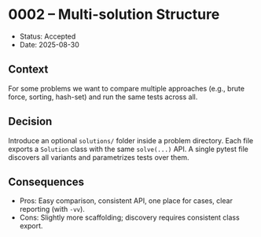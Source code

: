# 0002 – Multi-solution Structure

- Status: Accepted
- Date: 2025-08-30

## Context

For some problems we want to compare multiple approaches (e.g., brute force, sorting, hash-set) and run the same tests across all.

## Decision

Introduce an optional `solutions/` folder inside a problem directory. Each file exports a `Solution` class with the same `solve(...)` API. A single pytest file discovers all variants and parametrizes tests over them.

## Consequences

- Pros: Easy comparison, consistent API, one place for cases, clear reporting (with `-vv`).
- Cons: Slightly more scaffolding; discovery requires consistent class export.


